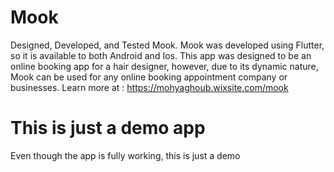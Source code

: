 # Mook
 Designed, Developed, and Tested Mook. Mook was developed using Flutter, so it is available to both Android and Ios. This app was designed to be an online booking app for a hair designer, however, due to its dynamic nature, Mook can be used for any online booking appointment company or businesses. Learn more at : https://mohyaghoub.wixsite.com/mook
 
 # This is just a demo app
  Even though the app is fully working, this is just a demo  
